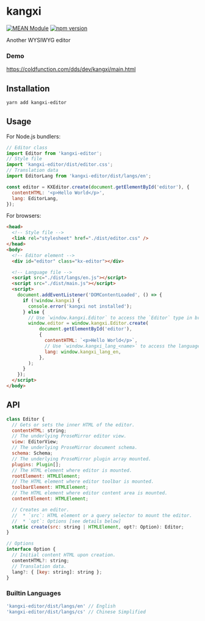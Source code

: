 # kangxi

[![MEAN Module](https://img.shields.io/badge/MEAN%20Module-TypeScript-blue.svg?style=flat-square)](https://github.com/mgenware/MEAN-Module)
[![npm version](https://img.shields.io/npm/v/kangxi-editor.svg?style=flat-square)](https://npmjs.com/package/kangxi-editor)

Another WYSIWYG editor

### Demo

https://coldfunction.com/dds/dev/kangxi/main.html

## Installation

```sh
yarn add kangxi-editor
```

## Usage

For Node.js bundlers:

```js
// Editor class
import Editor from 'kangxi-editor';
// Style file
import 'kangxi-editor/dist/editor.css';
// Translation data
import EditorLang from 'kangxi-editor/dist/langs/en';

const editor = KXEditor.create(document.getElementById('editor'), {
  contentHTML: '<p>Hello World</p>',
  lang: EditorLang,
});
```

For browsers:

```html
<head>
  <!-- Style file -->
  <link rel="stylesheet" href="./dist/editor.css" />
</head>
<body>
  <!-- Editor element -->
  <div id="editor" class="kx-editor"></div>

  <!-- Language file -->
  <script src="./dist/langs/en.js"></script>
  <script src="./dist/main.js"></script>
  <script>
    document.addEventListener('DOMContentLoaded', () => {
      if (!window.kangxi) {
        console.error('kangxi not installed');
      } else {
        // Use `window.kangxi.Editor` to access the `Editor` type in browser build
        window.editor = window.kangxi.Editor.create(
            document.getElementById('editor'),
            {
              contentHTML: `<p>Hello World</p>`,
              // Use `window.kangxi_lang_<name>` to access the language type in browser build
              lang: window.kangxi_lang_en,
            },
        );
      }
    });
  </script>
</body>
```

## API

```js
class Editor {
  // Gets or sets the inner HTML of the editor.
  contentHTML: string;
  // The underlying ProseMirror editor view.
  view: EditorView;
  // The underlying ProseMirror document schema.
  schema: Schema;
  // The underlying ProseMirror plugin array mounted.
  plugins: Plugin[];
  // The HTML element where editor is mounted.
  rootElement: HTMLElement;
  // The HTML element where editor toolbar is mounted.
  toolbarElement: HTMLElement;
  // The HTML element where editor content area is mounted.
  contentElement: HTMLElement;

  // Creates an editor.
  //  * `src`: HTML element or a query selector to mount the editor.
  //  * `opt`: Options [see details below]
  static create(src: string | HTMLElement, opt?: Option): Editor;
}

// Options
interface Option {
  // Initial content HTML upon creation.
  contentHTML?: string;
  // Translation data.
  lang?: { [key: string]: string };
}
```

### Builtin Languages
```js
'kangxi-editor/dist/langs/en' // English
'kangxi-editor/dist/langs/cs' // Chinese Simplified
```
